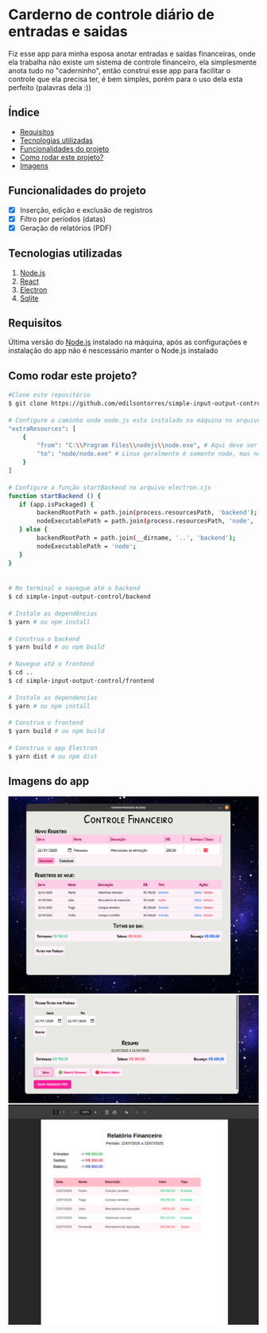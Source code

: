 # Carderno de controle diário de entradas e saidas

Fiz esse app para minha esposa anotar entradas e saídas financeiras, onde ela trabalha não existe um sistema de controle financeiro, ela simplesmente anota tudo no "caderninho", então construi esse app para facilitar o controle que ela precisa ter, é bem simples, porém para o uso dela esta perfeito (palavras dela :))

## Índice
- <a href="#requisitos">Requisitos</a>
- <a href="#tecnologias-utilizadas">Tecnologias utilizadas</a>
- <a href="#funcionalidades-do-projeto">Funcionalidades do projeto</a>
- <a href="#como-rodar-este-projeto">Como rodar este projeto?</a>
- <a href="#imagens">Imagens</a>

## Funcionalidades do projeto
- [x] Inserção, edição e exclusão de registros
- [x] Filtro por períodos (datas)
- [x] Geração de relatórios (PDF)

## Tecnologias utilizadas
1. [Node.js](https://nodejs.org/pt)
2. [React](https://react.dev/)
4. [Electron](https://www.electronjs.org/pt/)
3. [Sqlite](https://www.sqlite.org/)

## Requisitos
Última versão do [Node.js](https://nodejs.org/pt) instalado na máquina, após as configurações e instalação do app não é nescessário manter o Node.js instalado

## Como rodar este projeto?
```bash
#Clone este repositório
$ git clone https://github.com/edilsontorres/simple-input-output-control

# Configure o caminho onde node.js esta instalado na máquina no arquivo package.json do frontend.
"extraResources": [
    {
        "from": "C:\\Program Files\\nodejs\\node.exe", # Aqui deve ser o caminho que o node está instalado no sistema.
        "to": "node/node.exe" # Linux geralmente é somente node, mas no Windows precisa do .exe
    }
]

# Configure a função startBackend no arquivo electron.cjs
function startBackend () {
   if (app.isPackaged) {
        backendRootPath = path.join(process.resourcesPath, 'backend');
        nodeExecutablePath = path.join(process.resourcesPath, 'node', 'node.exe');
   } else {
        backendRootPath = path.join(__dirname, '..', 'backend');
        nodeExecutablePath = 'node';
   }
}


# No terminal e navegue até o backend
$ cd simple-input-output-control/backend

# Instale as dependências
$ yarn # ou npm install

# Construa o backend
$ yarn build # ou npm build

# Navegue até o frontend
$ cd ..
$ cd simple-input-output-control/frontend

# Instale as dependencias
$ yarn # ou npm install

# Construa o frontend
$ yarn build # ou npm build

# Construa o app Electron
$ yarn dist # ou npm dist
```

## Imagens do app
![Tela do app](/projectImages/img1.png)
![Relatório](/projectImages/img2.png)
![Relatório por período](/projectImages/img3.png)
<!--  -->